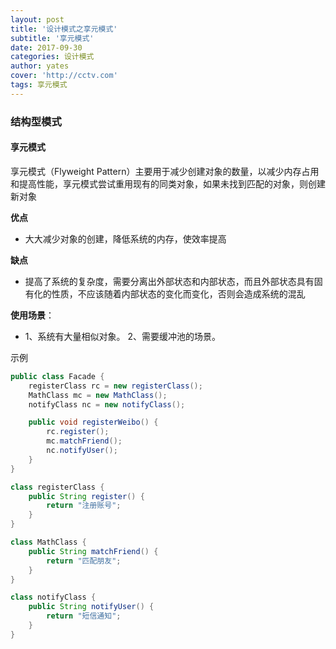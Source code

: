 ```yaml
---
layout: post
title: '设计模式之享元模式'
subtitle: '享元模式'
date: 2017-09-30
categories: 设计模式
author: yates
cover: 'http://cctv.com'
tags: 享元模式
---
```


### 结构型模式
#### 享元模式
享元模式（Flyweight Pattern）主要用于减少创建对象的数量，以减少内存占用和提高性能，享元模式尝试重用现有的同类对象，如果未找到匹配的对象，则创建新对象

**优点** 

- 大大减少对象的创建，降低系统的内存，使效率提高

**缺点**

- 提高了系统的复杂度，需要分离出外部状态和内部状态，而且外部状态具有固有化的性质，不应该随着内部状态的变化而变化，否则会造成系统的混乱

**使用场景**：  

-  1、系统有大量相似对象。 2、需要缓冲池的场景。


示例
```java
public class Facade {
    registerClass rc = new registerClass();
    MathClass mc = new MathClass();
    notifyClass nc = new notifyClass();

    public void registerWeibo() {
        rc.register();
        mc.matchFriend();
        nc.notifyUser();
    }
}

class registerClass {
    public String register() {
        return "注册账号";
    }
}

class MathClass {
    public String matchFriend() {
        return "匹配朋友";
    }
}

class notifyClass {
    public String notifyUser() {
        return "短信通知";
    }
}
```